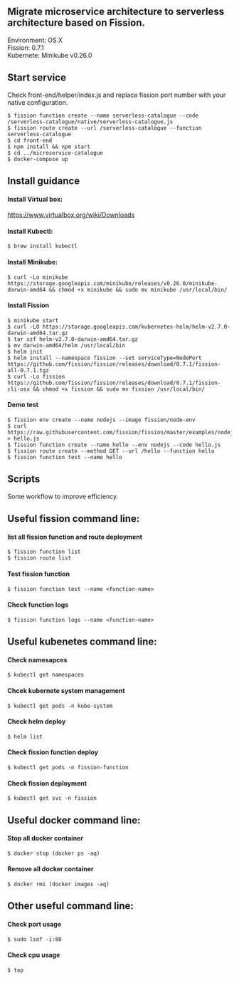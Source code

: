## Migrate microservice architecture to serverless architecture based on Fission.
Environment: OS X <br>
Fission: 0.7.1 <br>
Kubernete: Minikube v0.26.0 <br>

## Start service
Check front-end/helper/index.js and replace fission port number with your native configuration.

```
$ fission function create --name serverless-catalogue --code /serverless-catalogue/native/serverless-catalogue.js
$ fission route create --url /serverless-catalogue --function serverless-catalogue
$ cd front-end
$ npm install && npm start
$ cd ../microservice-catalogue
$ docker-compose up
```

## Install guidance
#### Install Virtual box:
https://www.virtualbox.org/wiki/Downloads

#### Install Kubectl:
```
$ brew install kubectl
```

#### Install Minikube:
```
$ curl -Lo minikube https://storage.googleapis.com/minikube/releases/v0.26.0/minikube-darwin-amd64 && chmod +x minikube && sudo mv minikube /usr/local/bin/
```

#### Install Fission
```
$ minikube start
$ curl -LO https://storage.googleapis.com/kubernetes-helm/helm-v2.7.0-darwin-amd64.tar.gz
$ tar xzf helm-v2.7.0-darwin-amd64.tar.gz
$ mv darwin-amd64/helm /usr/local/bin
$ helm init
$ helm install --namespace fission --set serviceType=NodePort https://github.com/fission/fission/releases/download/0.7.1/fission-all-0.7.1.tgz
$ curl -Lo fission https://github.com/fission/fission/releases/download/0.7.1/fission-cli-osx && chmod +x fission && sudo mv fission /usr/local/bin/
```

#### Demo test 
```
$ fission env create --name nodejs --image fission/node-env
$ curl https://raw.githubusercontent.com/fission/fission/master/examples/nodejs/hello.js > hello.js
$ fission function create --name hello --env nodejs --code hello.js
$ fission route create --method GET --url /hello --function hello
$ fission function test --name hello
```

## Scripts
Some workflow to improve efficiency. 

## Useful fission command line:
#### list all fission function and route deployment
```
$ fission function list
$ fission route list
```

#### Test fission function 
```
$ fission function test --name <function-name>
```

#### Check function logs
```
$ fission function logs --name <function-name>
```

## Useful kubenetes command line:
#### Check namesapces
```
$ kubectl get namespaces
```

#### Chcek kubernete system management
```
$ kubectl get pods -n kube-system
```

#### Check helm deploy
```
$ helm list
```

#### Check fission function deploy
```
$ kubectl get pods -n fission-function
``` 

#### Check fission deployment
```
$ kubectl get svc -n fission
```

## Useful docker command line:
#### Stop all docker container
```
$ docker stop (docker ps -aq)
```

#### Remove all docker container
```
$ docker rmi (docker images -aq)
```

## Other useful command line:
#### Check port usage
```
$ sudo lsof -i:80
```

#### Check cpu usage
```
$ top
```